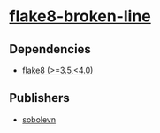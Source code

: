# [flake8-broken-line](https://pypi.org/project/flake8-broken-line)

## Dependencies
- [flake8 (>=3.5,<4.0)](packages/f/flake8.md)



## Publishers
- [sobolevn](https://pypi.org/user/sobolevn)

